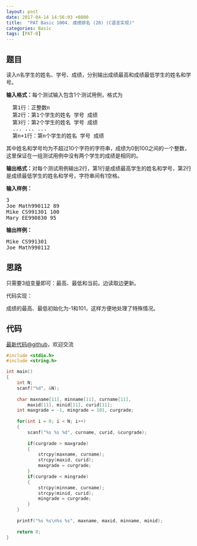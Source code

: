 ```yaml
---
layout: post
date: 2017-04-14 14:56:03 +0800
title:  "PAT Basic 1004. 成绩排名 (20) (C语言实现)"
categories: Basic
tags: [PAT-B]
---
```


## 题目

<div id="problemContent">
<p>读入n名学生的姓名、学号、成绩，分别输出成绩最高和成绩最低学生的姓名和学号。</p>
<p><b>输入格式：</b>每个测试输入包含1个测试用例，格式为<br/><pre>
  第1行：正整数n
  第2行：第1个学生的姓名 学号 成绩
  第3行：第2个学生的姓名 学号 成绩
  ... ... ...
  第n+1行：第n个学生的姓名 学号 成绩
</pre>
其中姓名和学号均为不超过10个字符的字符串，成绩为0到100之间的一个整数，这里保证在一组测试用例中没有两个学生的成绩是相同的。</p>
<p><b>输出格式：</b>对每个测试用例输出2行，第1行是成绩最高学生的姓名和学号，第2行是成绩最低学生的姓名和学号，字符串间有1空格。</p>
<b>输入样例：</b><pre>
3
Joe Math990112 89
Mike CS991301 100
Mary EE990830 95
</pre>
<b>输出样例：</b><pre>
Mike CS991301
Joe Math990112
</pre>
</div>

## 思路

只需要3组变量即可：最高、最低和当前。边读取边更新。

代码实现：

成绩的最高、最低初始化为-1和101，这样方便地处理了特殊情况。


## 代码

[最新代码@github](https://github.com/OliverLew/PAT/blob/master/PATBasic/1004.c)，欢迎交流
```c
#include <stdio.h>
#include <string.h>

int main()
{
    int N;
    scanf("%d", &N);
    
    char maxname[11], minname[11], curname[11], 
        maxid[11], minid[11], curid[11];
    int maxgrade = -1, mingrade = 101, curgrade;
    
    for(int i = 0; i < N; i++)
    {
        scanf("%s %s %d", curname, curid, &curgrade);
        
        if(curgrade > maxgrade)
        {
            strcpy(maxname, curname);
            strcpy(maxid, curid);
            maxgrade = curgrade;
        }
        if(curgrade < mingrade)
        {
            strcpy(minname, curname);
            strcpy(minid, curid);
            mingrade = curgrade;
        }
    }
    
    printf("%s %s\n%s %s", maxname, maxid, minname, minid);
    
    return 0;
}

```